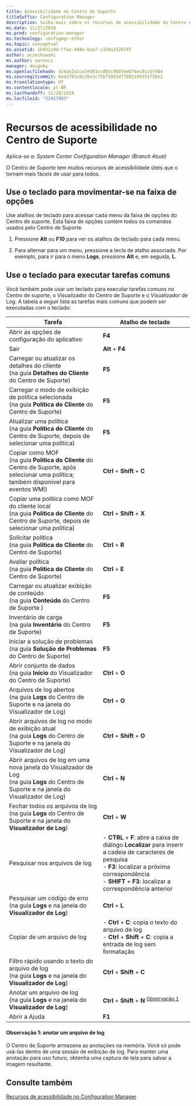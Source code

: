 ```yaml
---
title: Acessibilidade do Centro de Suporte
titleSuffix: Configuration Manager
description: Saiba mais sobre os recursos de acessibilidade do Centro de Suporte no Configuration Manager.
ms.date: 11/27/2018
ms.prod: configuration-manager
ms.technology: configmgr-other
ms.topic: conceptual
ms.assetid: 1b931c9d-ffae-4d8e-baa7-c330a152674f
author: aczechowski
ms.author: aaroncz
manager: dougeby
ms.openlocfilehash: 424ab2a1ca7ed81ccdb5c0607edd74ec8ccb7484
ms.sourcegitcommit: 6e42785c8c26e3c75bf59d3df7802194551f58e1
ms.translationtype: HT
ms.contentlocale: pt-BR
ms.lasthandoff: 11/28/2018
ms.locfileid: "52457993"
---
```

# <a name="accessibility-features-in-support-center"></a>Recursos de acessibilidade no Centro de Suporte

*Aplica-se a: System Center Configuration Manager (Branch Atual)*

O Centro de Suporte tem muitos recursos de acessibilidade úteis que o tornam mais fáceis de usar para todos. 



## <a name="use-the-keyboard-to-move-around-the-ribbon"></a>Use o teclado para movimentar-se na faixa de opções

Use atalhos de teclado para acessar cada menu da faixa de opções do Centro de suporte. Esta faixa de opções contém todos os comandos usados pelo Centro de Suporte.

1.  Pressione **Alt** ou **F10** para ver os atalhos de teclado para cada menu.

2.  Para alternar para um menu, pressione a tecla de atalho associada. Por exemplo, para ir para o menu **Logs**, pressione **Alt** e, em seguida, **L**.



## <a name="use-the-keyboard-to-perform-common-tasks"></a>Use o teclado para executar tarefas comuns

Você também pode usar um teclado para executar tarefas comuns no Centro de suporte, o Visualizador do Centro de Suporte e o Visualizador de Log. A tabela a seguir lista as tarefas mais comuns que podem ser executadas com o teclado:


|Tarefa  |Atalho de teclado  |
|---------|---------|
|Abrir as opções de configuração do aplicativo |**F4**|
|Sair     |**Alt** + **F4**|
|Carregar ou atualizar os detalhes do cliente<br>(na guia **Detalhes do Cliente** do Centro de Suporte)|**F5**|
|Carregar o modo de exibição de política selecionada<br>(na guia **Política do Cliente** do Centro de Suporte)|**F5**|
|Atualizar uma política<br>(na guia **Política do Cliente** do Centro de Suporte, depois de selecionar uma política)|**F5** |
|Copiar como MOF<br>(na guia **Política do Cliente** do Centro de Suporte, após selecionar uma política; também disponível para eventos WMI)|**Ctrl** + **Shift** + **C** |
|Copiar uma política como MOF do cliente local<br>(na guia **Política do Cliente** do Centro de Suporte, depois de selecionar uma política)|**Ctrl** + **Shift** + **X** |
|Solicitar política<br>(na guia **Política do Cliente** do Centro de Suporte)|**Ctrl** + **R** |
|Avaliar política<br>(na guia **Política do Cliente** do Centro de Suporte)|**Ctrl** + **E** |
|Carregar ou atualizar exibição de conteúdo<br>(na guia **Conteúdo** do Centro de Suporte )|**F5** |
|Inventário de carga<br>(na guia **Inventário** do Centro de Suporte)|**F5** |
|Iniciar a solução de problemas<br>(na guia **Solução de Problemas** do Centro de Suporte)|**F5** |
|Abrir conjunto de dados<br>(na guia **Início** do Visualizador do Centro de Suporte)|**Ctrl** + **O** |
|Arquivos de log abertos<br>(na guia **Logs** do Centro de Suporte e na janela do Visualizador de Log)|**Ctrl** + **O** |
|Abrir arquivos de log no modo de exibição atual<br>(na guia **Logs** do Centro de Suporte e na janela do Visualizador de Log)|**Ctrl** + **Shift** + **O** |
|Abrir arquivos de log em uma nova janela do Visualizador de Log<br>(na guia **Logs** do Centro de Suporte e na janela do Visualizador de Log)|**Ctrl** + **N** |
|Fechar todos os arquivos de log<br>(na guia **Logs** do Centro de Suporte e na janela do **Visualizador de Log**)|**Ctrl** + **W** |
|Pesquisar nos arquivos de log| - **CTRL** + **F**: abre a caixa de diálogo **Localizar** para inserir a cadeia de caracteres de pesquisa<br> - **F3**: localizar a próxima correspondência<br> - **SHIFT** + **F3**: localizar a correspondência anterior|
|Pesquisar um código de erro<br>(na guia **Logs** e na janela do **Visualizador de Log**)|**Ctrl** + **L** |
|Copiar de um arquivo de log| - **Ctrl** + **C**: copia o texto do arquivo de log<br> - **Ctrl** + **Shift** + **C**: copia a entrada de log sem formatação|
|Filtro rápido usando o texto do arquivo de log<br>(na guia **Logs** e na janela do **Visualizador de Log**)|**Ctrl** + **Shift** + **C** |
|Anotar um arquivo de log<br>(na guia **Logs** e na janela do **Visualizador de Log**)|**Ctrl** + **Shift** + **N** <sup>[Observação 1](#bkmk_note1)</sup>|
|Abrir a Ajuda|**F1**|


#### <a name="bkmk_note1"></a> Observação 1: anotar um arquivo de log
O Centro de Suporte armazena as anotações na memória. Você só pode usá-las dentro de uma sessão de exibição de log. Para manter uma anotação para uso futuro, obtenha uma captura de tela para salvar a imagem resultante.


## <a name="see-also"></a>Consulte também

[Recursos de acessibilidade no Configuration Manager](/sccm/core/understand/accessibility-features)
